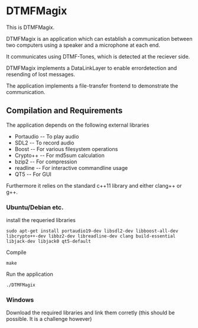 DTMFMagix
=========

This is DTMFMagix.

DTMFMagix is an application which can establish a communication between two computers using a speaker and a microphone at each end.

It communicates using DTMF-Tones, which is detected at the reciever side.

DTMFMagix implements a DataLinkLayer to enable errordetection and resending of lost messages.

The application implements a file-transfer frontend to demonstrate the communication.

Compilation and Requirements
----------------------------

The application depends on the following external libraries

* Portaudio  -- To play audio
* SDL2       -- To record audio
* Boost      -- For various filesystem operations
* Crypto++   -- For md5sum calculation
* bzip2      -- For compression
* readline   -- For interactive commandline usage
* QT5		 -- For GUI

Furthermore it relies on the standard c++11 library and either clang++ or g++.

### Ubuntu/Debian etc.

install the requeried libraries

`sudo apt-get install portaudio19-dev libsdl2-dev libboost-all-dev libcrypto++-dev libbz2-dev libreadline-dev clang build-essential libjack-dev libjack0 qt5-default`

Compile

`make`

Run the application

`./DTMFMagix`

### Windows

Download the required libraries and link them corretly (this should be possible. It is a challenge however)


